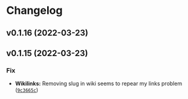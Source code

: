 # Changelog

<!--next-version-placeholder-->

## v0.1.16 (2022-03-23)


## v0.1.15 (2022-03-23)
### Fix
* **Wikilinks:** Removing slug in wiki seems to repear my links problem ([`9c3665c`](https://github.com/Mara-Li/mkdocs-ezlinks-plugin/commit/9c3665c6657f6956f06668bde131c4ee8320272f))
